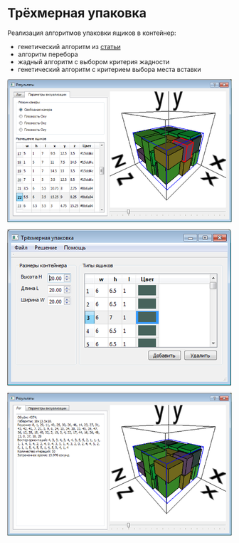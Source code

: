 # Трёхмерная упаковка


Реализация алгоритмов упаковки ящиков в контейнер:

* генетический алгоритм из [статьи](https://cyberleninka.ru/article/n/primenenie-geneticheskogo-algoritma-resheniya-zadachi-trehmernoy-upakovki)
* алгоритм перебора
* жадный алгоритм с выбором критерия жадности
* генетический алгоритм с критерием выбора места вставки

![Screenshot](/docs/images/screen1.png)

![Screenshot](/docs/images/screen2.png)

![Screenshot](/docs/images/screen3.png)
